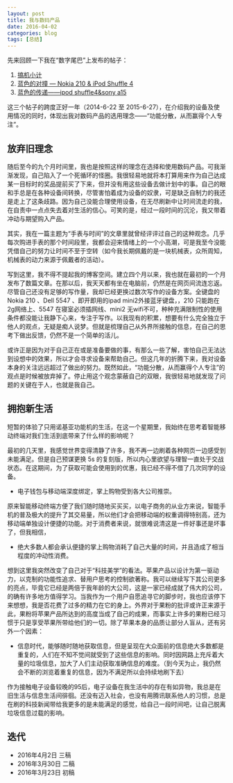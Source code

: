 ```yaml
---
layout: post
title: 我与数码产品
date: 2016-04-02
categories: blog
tags: [总结]
---
```



先来回顾一下我在“数字尾巴”上发布的帖子：

1. [搞机小计](http://bbs.dgtle.com/thread-196794-1-1.html)
2. [蓝色的对撞 — Nokia 210 & iPod Shuffle 4](http://bbs.dgtle.com/thread-228733-1-1.html)
3. [蓝色的传递——ipod shuffle4&sony a15](http://bbs.dgtle.com/thread-269468-1-1.html）)

这三个帖子的跨度正好一年（2014-6-22 至 2015-6-27），在介绍我的设备及使用情况的同时，体现出我对数码产品的选用理念——“功能分散，从而赢得个人专注”。

## 放弃旧理念

随后至今的九个月时间里，我也是按照这样的理念在选择和使用数码产品。可我渐渐发现，自己陷入了一个死循环的怪圈。我很轻易地就将本打算用来作为自己达成某一目标时的奖品提前买了下来，但并没有用这些设备去做计划中的事。自己的眼和手总是在各种设备间转换，尽管害怕着成为设备的奴隶，可是缺乏自制力的我还是走上了这条歧路。因为自己没能合理使用设备，在无尽刷新中让时间流走的我，在自责中一点点失去着对生活的信心。可笑的是，经过一段时间的沉沦，我又带着冲动与期望购入产品。

其实，我在一篇主题为“手表与时间”的文章里就曾经评评过自己的这种观念。几乎每次购进手表的那个时间段里，我都会迎来情绪上的一个小高潮，可是我至今没能凭借自己的努力让时间不至于空转（如今我长期佩戴的是一块机械表，众所周知，机械表的动力来源于佩戴者的活动）。

写到这里，我不得不提起我的博客空间。建立四个月以来，我也就在最初的一个月发布了数篇文章。在那以后，我天天都有坐在电脑前，仍然是在网页间流连忘返。尽管自己还没有足够的写作量，我却已经更换过数次写作的设备方案。全键盘的Nokia 210 、Dell 5547 、即开即用的ipad mini2外接蓝牙键盘，，210 只能跑在2g网络上、5547 在寝室必须插网线、mini2 无wifi不可，种种充满限制性的使用条件都没能让我静下心来，专注于写作。以我现有的积累，想要有什么完全独立于他人的观点，无疑是痴人说梦。但就是梳理自己从外界所接触的信息，在自己的思考下做出反馈，仍然不是一个简单的活儿。

或许正是因为对于自己正在或是准备要做的事，有那么一些了解，害怕自己无法达到设想中的效果，所以才会寻求设备来帮助自己。但这几年的折腾下来，我对设备本身的关注远远超过了做出的努力。既然如此，“功能分散，从而赢得个人专注”的观点是时候被放弃掉了。停止用这个观念蒙蔽自己的双眼，我很轻易地就发现了问题的关键在于人，也就是我自己。

## 拥抱新生活

短暂的体验了只用诺基亚功能机的生活，在这一个星期里，我始终在思考着智能移动终端对我们生活到底带来了什么样的影响呢？

最初的几天里，我感觉世界变得清静了许多，我不再一边刷着各种网页一边感受到未能满足。但是自己预谋更换 5s 的复刻版，所以内心里欲望与理智一直处于交战状态。在这期间，为了获取可能会使用到的优惠，我已经不得不借了几次同学的设备。

- 电子钱包与移动端深度绑定，掌上购物受到各大公司推崇。

原来智能移动终端方便了我们随时随地买买买，以电子商务的从业方来说，智能手机的普及极大的提升了其交易量，所以他们才会把移动端的权重调得特别高，还为移动端单独设计便捷的功能。对于消费者来说，就很难说清这是一件好事还是坏事了，但我相信，

- 绝大多数人都会承认便捷的掌上购物消耗了自己大量的时间，并且造成了相当程度的冲动性消费。

想到这里我突然改变了自己对于“科技美学”的看法。苹果产品以设计为第一驱动力，以克制的功能性追求、替用户思考的控制欲著称。我可以继续写下其公司更多的亮点，毕竟它已经是两倍于我年龄的大公司，这是一家已经成就了伟大的公司，的确有许多地方值得学习。当我作为一个用户自愿追寻它的脚步时，我也应该停下来想想，我是否花费了过多的精力在它的身上。外界对于果粉的批评或许正来源于此，果粉将苹果产品所达到的高度当成了自己的成果，而事实上许多的果粉已经习惯于只是享受苹果所带给他们的一切。除了苹果本身的品质让部分人盲从，还有另外一个因素：

- 信息时代，能够随时随地获取信息，但是呈现在大众面前的信息绝大多数都是重复的，人们在不知不觉间就受到了这些信息的影响。同时因网路上充斥着大量的垃圾信息，加大了人们主动获取准确信息的难度。（到今天为止，我仍然会不断的浏览着重复的信息，因为不满足所以会持续地刷下去）

作为接触电子设备较晚的95后，电子设备在我生活中的存在有如异物，我总是在旧生活与信息生活间徘徊。还没有迈入社会，也没有用腾讯联系他人的习惯，总是在刷的科技新闻带给我更多的是未能满足的感觉，给自己一段时间吧，让自己脱离垃圾信息过载的影响。



## 迭代

- 2016年4月2日  三稿
- 2016年3月30日 二稿
- 2016年3月23日 初稿
